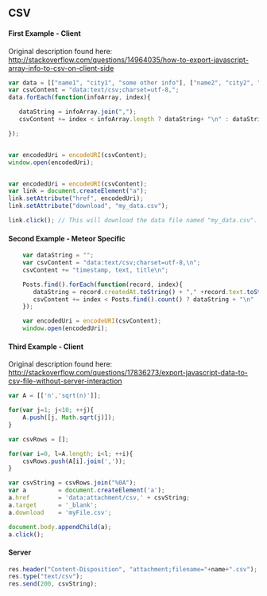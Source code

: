 ## CSV  

#### First Example - Client
Original description found here:  
http://stackoverflow.com/questions/14964035/how-to-export-javascript-array-info-to-csv-on-client-side  
````js
var data = [["name1", "city1", "some other info"], ["name2", "city2", "more info"]];
var csvContent = "data:text/csv;charset=utf-8,";
data.forEach(function(infoArray, index){

   dataString = infoArray.join(",");
   csvContent += index < infoArray.length ? dataString+ "\n" : dataString;

}); 


var encodedUri = encodeURI(csvContent);
window.open(encodedUri);


var encodedUri = encodeURI(csvContent);
var link = document.createElement("a");
link.setAttribute("href", encodedUri);
link.setAttribute("download", "my_data.csv");

link.click(); // This will download the data file named "my_data.csv".
````

#### Second Example - Meteor Specific 

````js
    var dataString = "";
    var csvContent = "data:text/csv;charset=utf-8,\n";
    csvContent += "timestamp, text, title\n";

    Posts.find().forEach(function(record, index){
       dataString = record.createdAt.toString() + "," +record.text.toString() + "," + record.title.toString();
       csvContent += index < Posts.find().count() ? dataString + "\n" : dataString;
    });

    var encodedUri = encodeURI(csvContent);
    window.open(encodedUri);
````

#### Third Example - Client  
Original description found here:  
http://stackoverflow.com/questions/17836273/export-javascript-data-to-csv-file-without-server-interaction 
````js
var A = [['n','sqrt(n)']];

for(var j=1; j<10; ++j){ 
    A.push([j, Math.sqrt(j)]);
}

var csvRows = [];

for(var i=0, l=A.length; i<l; ++i){
    csvRows.push(A[i].join(','));
}

var csvString = csvRows.join("%0A");
var a         = document.createElement('a');
a.href        = 'data:attachment/csv,' + csvString;
a.target      = '_blank';
a.download    = 'myFile.csv';

document.body.appendChild(a);
a.click();
````



#### Server  

````js
res.header("Content-Disposition", "attachment;filename="+name+".csv"); 
res.type("text/csv");
res.send(200, csvString);
````

  
